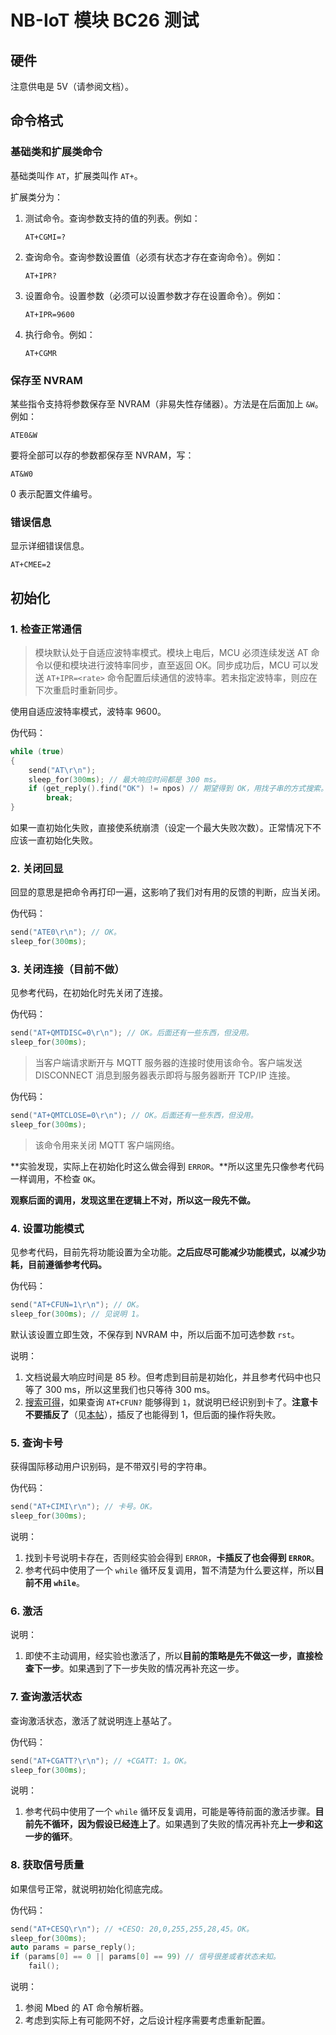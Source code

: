 # NB-IoT 模块 BC26 测试

## 硬件

注意供电是 5V（请参阅文档）。

## 命令格式

### 基础类和扩展类命令

基础类叫作 `AT`，扩展类叫作 `AT+`。

扩展类分为：

1. 测试命令。查询参数支持的值的列表。例如：

   ```
   AT+CGMI=?
   ```

2. 查询命令。查询参数设置值（必须有状态才存在查询命令）。例如：

   ```
   AT+IPR?
   ```

3. 设置命令。设置参数（必须可以设置参数才存在设置命令）。例如：

   ```
   AT+IPR=9600
   ```

4. 执行命令。例如：

   ```
   AT+CGMR
   ```

### 保存至 NVRAM

某些指令支持将参数保存至 NVRAM（非易失性存储器）。方法是在后面加上 `&W`。例如：

```
ATE0&W
```

要将全部可以存的参数都保存至 NVRAM，写：

```
AT&W0
```

0 表示配置文件编号。

### 错误信息

显示详细错误信息。

```
AT+CMEE=2
```

## 初始化

### 1. 检查正常通信

> 模块默认处于自适应波特率模式。模块上电后，MCU 必须连续发送 AT 命令以便和模块进行波特率同步，直至返回 OK。同步成功后，MCU 可以发送 `AT+IPR=<rate>` 命令配置后续通信的波特率。若未指定波特率，则应在下次重启时重新同步。    

使用自适应波特率模式，波特率 9600。

伪代码：

```c++
while (true)
{
	send("AT\r\n");
	sleep_for(300ms); // 最大响应时间都是 300 ms。
	if (get_reply().find("OK") != npos) // 期望得到 OK，用找子串的方式搜索。
        break;
}
```

如果一直初始化失败，直接使系统崩溃（设定一个最大失败次数）。正常情况下不应该一直初始化失败。

### 2. 关闭回显

回显的意思是把命令再打印一遍，这影响了我们对有用的反馈的判断，应当关闭。

伪代码：

```C++
send("ATE0\r\n"); // OK。
sleep_for(300ms);
```

### 3. 关闭连接（目前不做）

见参考代码，在初始化时先关闭了连接。

伪代码：

```c++
send("AT+QMTDISC=0\r\n"); // OK。后面还有一些东西，但没用。
sleep_for(300ms);
```

> 当客户端请求断开与 MQTT 服务器的连接时使用该命令。客户端发送 DISCONNECT 消息到服务器表示即将与服务器断开 TCP/IP 连接。  

伪代码：

```c++
send("AT+QMTCLOSE=0\r\n"); // OK。后面还有一些东西，但没用。
sleep_for(300ms);
```

> 该命令用来关闭 MQTT 客户端网络。  

**实验发现，实际上在初始化时这么做会得到 `ERROR`。**所以这里先只像参考代码一样调用，不检查 `OK`。

**观察后面的调用，发现这里在逻辑上不对，所以这一段先不做。**

### 4. 设置功能模式

见参考代码，目前先将功能设置为全功能。**之后应尽可能减少功能模式，以减少功耗，目前遵循参考代码。**

伪代码：

```c++
send("AT+CFUN=1\r\n"); // OK。
sleep_for(300ms); // 见说明 1。
```

默认该设置立即生效，不保存到 NVRAM 中，所以后面不加可选参数 `rst`。

说明：

1. 文档说最大响应时间是 85 秒。但考虑到目前是初始化，并且参考代码中也只等了 300 ms，所以这里我们也只等待 300 ms。
2. [搜索可得](https://bbs.huaweicloud.com/forum/forum.php?mod=redirect&goto=findpost&ptid=70603&pid=304104)，如果查询 `AT+CFUN?` 能够得到 `1`，就说明已经识别到卡了。**注意卡不要插反了**（见[本帖](https://bbs.csdn.net/topics/603797277)），插反了也能得到 1，但后面的操作将失败。

### 5. 查询卡号

获得国际移动用户识别码，是不带双引号的字符串。

伪代码：

```c++
send("AT+CIMI\r\n"); // 卡号。OK。
sleep_for(300ms);
```

说明：

1. 找到卡号说明卡存在，否则经实验会得到 `ERROR`，**卡插反了也会得到 `ERROR`**。
2. 参考代码中使用了一个 `while` 循环反复调用，暂不清楚为什么要这样，所以**目前不用 `while`**。

### 6. 激活

说明：

1. 即使不主动调用，经实验也激活了，所以**目前的策略是先不做这一步，直接检查下一步**。如果遇到了下一步失败的情况再补充这一步。

### 7. 查询激活状态

查询激活状态，激活了就说明连上基站了。

伪代码：

```c++
send("AT+CGATT?\r\n"); // +CGATT: 1。OK。
sleep_for(300ms);
```

说明：

1. 参考代码中使用了一个 `while` 循环反复调用，可能是等待前面的激活步骤。**目前先不循环，因为假设已经连上了**。如果遇到了失败的情况再补充**上一步和这一步的循环**。

### 8. 获取信号质量

如果信号正常，就说明初始化彻底完成。

伪代码：

```c++
send("AT+CESQ\r\n"); // +CESQ: 20,0,255,255,28,45。OK。
sleep_for(300ms);
auto params = parse_reply();
if (params[0] == 0 || params[0] == 99) // 信号很差或者状态未知。
    fail();
```

说明：

1. 参阅 Mbed 的 AT 命令解析器。
2. 考虑到实际上有可能网不好，之后设计程序需要考虑重新配置。
